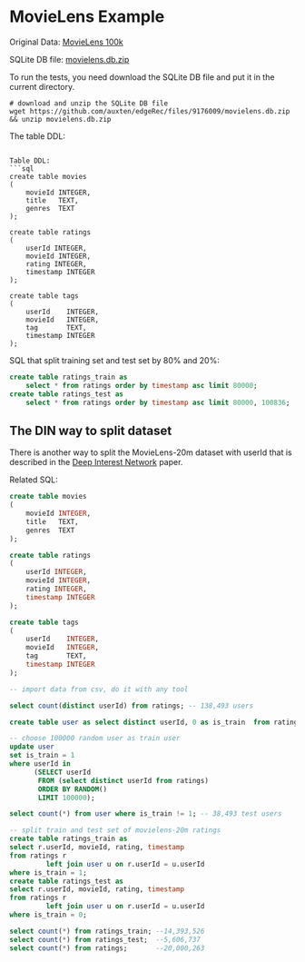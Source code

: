 # MovieLens Example

Original Data: [MovieLens 100k](https://files.grouplens.org/datasets/movielens/ml-latest-small.zip)

SQLite DB file:
[movielens.db.zip](https://github.com/auxten/edgeRec/files/9176009/movielens.db.zip)

To run the tests, you need download the SQLite DB file and put it in the current directory.

```shell
# download and unzip the SQLite DB file
wget https://github.com/auxten/edgeRec/files/9176009/movielens.db.zip && unzip movielens.db.zip
```


The table DDL:
```

Table DDL:
```sql
create table movies
(
    movieId INTEGER,
    title   TEXT,
    genres  TEXT
);

create table ratings
(
    userId INTEGER,
    movieId INTEGER,
    rating INTEGER,
    timestamp INTEGER
);

create table tags
(
    userId    INTEGER,
    movieId   INTEGER,
    tag       TEXT,
    timestamp INTEGER
);
```

SQL that split training set and test set by 80% and 20%:
```sql
create table ratings_train as 
    select * from ratings order by timestamp asc limit 80000;
create table ratings_test as 
    select * from ratings order by timestamp asc limit 80000, 100836;
```

## The DIN way to split dataset

There is another way to split the MovieLens-20m dataset with userId that is described 
in the [Deep Interest Network](https://arxiv.org/abs/1706.06978) paper.

Related SQL:
```sql
create table movies
(
    movieId INTEGER,
    title   TEXT,
    genres  TEXT
);

create table ratings
(
    userId INTEGER,
    movieId INTEGER,
    rating INTEGER,
    timestamp INTEGER
);

create table tags
(
    userId    INTEGER,
    movieId   INTEGER,
    tag       TEXT,
    timestamp INTEGER
);

-- import data from csv, do it with any tool

select count(distinct userId) from ratings; -- 138,493 users

create table user as select distinct userId, 0 as is_train  from ratings;

-- choose 100000 random user as train user
update user
set is_train = 1
where userId in
      (SELECT userId
       FROM (select distinct userId from ratings)
       ORDER BY RANDOM()
       LIMIT 100000);

select count(*) from user where is_train != 1; -- 38,493 test users

-- split train and test set of movielens-20m ratings
create table ratings_train as
select r.userId, movieId, rating, timestamp
from ratings r
         left join user u on r.userId = u.userId
where is_train = 1;
create table ratings_test as
select r.userId, movieId, rating, timestamp
from ratings r
         left join user u on r.userId = u.userId
where is_train = 0;

select count(*) from ratings_train; --14,393,526
select count(*) from ratings_test;  --5,606,737
select count(*) from ratings;       --20,000,263
```